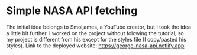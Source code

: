 # Simple NASA API fetching
The initial idea belongs to Smoljames, a YouTube creator, but I took the idea a little bit further. I worked on the project without folowing the tutorial, so my project is different from his except for the styles file (I copy/pasted his styles). Link to the deployed website: https://george-nasa-api.netlify.app
